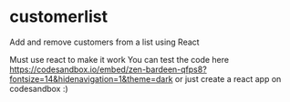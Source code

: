 # customerlist
Add and remove customers from a list using React

Must use react to make it work 
You can test the code here https://codesandbox.io/embed/zen-bardeen-qfps8?fontsize=14&hidenavigation=1&theme=dark
or just create a react app on codesandbox :)

